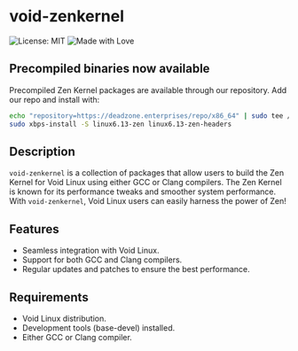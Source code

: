 # void-zenkernel

![License: MIT](https://img.shields.io/badge/License-MIT-yellow.svg)
![Made with Love](https://img.shields.io/badge/Made%20with-%E2%9D%A4-red)

## Precompiled binaries now available

Precompiled Zen Kernel packages are available through our repository. Add our repo and install with:

```bash
echo "repository=https://deadzone.enterprises/repo/x86_64" | sudo tee /etc/xbps.d/10-deadzone.conf
sudo xbps-install -S linux6.13-zen linux6.13-zen-headers
```

## Description

`void-zenkernel` is a collection of packages that allow users to build the Zen Kernel for Void Linux using either GCC or Clang compilers. The Zen Kernel is known for its performance tweaks and smoother system performance. With `void-zenkernel`, Void Linux users can easily harness the power of Zen!

## Features

- Seamless integration with Void Linux.
- Support for both GCC and Clang compilers.
- Regular updates and patches to ensure the best performance.

## Requirements

- Void Linux distribution.
- Development tools (base-devel) installed.
- Either GCC or Clang compiler.